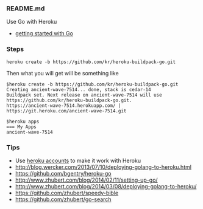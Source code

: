 ### README.md

Use Go with Heroku

- [getting started with Go](https://mmcgrana.github.io/2012/09/getting-started-with-go-on-heroku.html)

### Steps

```
heroku create -b https://github.com/kr/heroku-buildpack-go.git
```

Then what you will get will be something like

```
$heroku create -b https://github.com/kr/heroku-buildpack-go.git
Creating ancient-wave-7514... done, stack is cedar-14
Buildpack set. Next release on ancient-wave-7514 will use https://github.com/kr/heroku-buildpack-go.git.
https://ancient-wave-7514.herokuapp.com/ | https://git.heroku.com/ancient-wave-7514.git

$heroku apps
=== My Apps
ancient-wave-7514
```

### Tips

- Use [heroku accounts](#) to make it work with Heroku
- http://blog.wercker.com/2013/07/10/deploying-golang-to-heroku.html
- https://github.com/bgentry/heroku-go
- http://www.zhubert.com/blog/2014/02/11/setting-up-go/
- http://www.zhubert.com/blog/2014/03/08/deploying-golang-to-heroku/
- https://github.com/zhubert/speedy-bible
- https://github.com/zhubert/go-search
